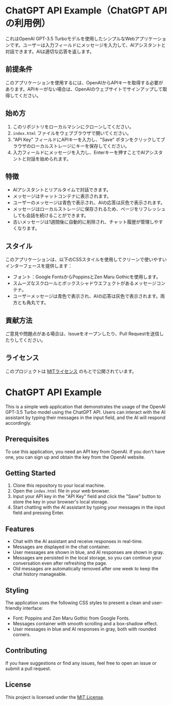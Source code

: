 # ChatGPT API Example（ChatGPT APIの利用例）

これはOpenAI GPT-3.5 Turboモデルを使用したシンプルなWebアプリケーションです。ユーザーは入力フィールドにメッセージを入力して、AIアシスタントと対話できます。AIは適切な応答を返します。

## 前提条件

このアプリケーションを使用するには、OpenAIからAPIキーを取得する必要があります。APIキーがない場合は、OpenAIのウェブサイトでサインアップして取得してください。

## 始め方

1. このリポジトリをローカルマシンにクローンしてください。
2. `index.html` ファイルをウェブブラウザで開いてください。
3. "API Key" フィールドにAPIキーを入力し、"Save" ボタンをクリックしてブラウザのローカルストレージにキーを保存してください。
4. 入力フィールドにメッセージを入力し、Enterキーを押すことでAIアシスタントと対話を始められます。

## 特徴

- AIアシスタントとリアルタイムで対話できます。
- メッセージはチャットコンテナに表示されます。
- ユーザーのメッセージは青色で表示され、AIの応答は灰色で表示されます。
- メッセージはローカルストレージに保存されるため、ページをリフレッシュしても会話を続けることができます。
- 古いメッセージは1週間後に自動的に削除され、チャット履歴が管理しやすくなります。

## スタイル

このアプリケーションは、以下のCSSスタイルを使用してクリーンで使いやすいインターフェースを提供します：

- フォント：Google FontsからPoppinsとZen Maru Gothicを使用します。
- スムーズなスクロールとボックスシャドウエフェクトがあるメッセージコンテナ。
- ユーザーメッセージは青色で表示され、AIの応答は灰色で表示されます。両方とも角丸です。

## 貢献方法

ご意見や問題点がある場合は、Issueをオープンしたり、Pull Requestを送信したりしてください。

## ライセンス

このプロジェクトは [MITライセンス](LICENSE) のもとで公開されています。


# ChatGPT API Example

This is a simple web application that demonstrates the usage of the OpenAI GPT-3.5 Turbo model using the ChatGPT API. Users can interact with the AI assistant by typing their messages in the input field, and the AI will respond accordingly.

## Prerequisites

To use this application, you need an API key from OpenAI. If you don't have one, you can sign up and obtain the key from the OpenAI website.

## Getting Started

1. Clone this repository to your local machine.
2. Open the `index.html` file in your web browser.
3. Input your API key in the "API Key" field and click the "Save" button to store the key in your browser's local storage.
4. Start chatting with the AI assistant by typing your messages in the input field and pressing Enter.

## Features

- Chat with the AI assistant and receive responses in real-time.
- Messages are displayed in the chat container.
- User messages are shown in blue, and AI responses are shown in gray.
- Messages are persisted in the local storage, so you can continue your conversation even after refreshing the page.
- Old messages are automatically removed after one week to keep the chat history manageable.

## Styling

The application uses the following CSS styles to present a clean and user-friendly interface:

- Font: Poppins and Zen Maru Gothic from Google Fonts.
- Messages container with smooth scrolling and a box-shadow effect.
- User messages in blue and AI responses in gray, both with rounded corners.

## Contributing

If you have suggestions or find any issues, feel free to open an issue or submit a pull request.

## License

This project is licensed under the [MIT License](LICENSE).
